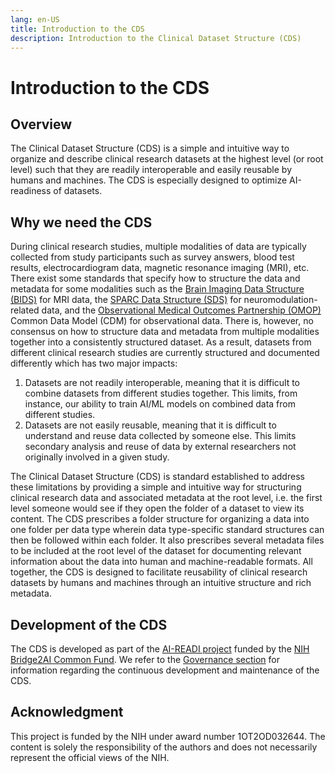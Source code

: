 ```yaml
---
lang: en-US
title: Introduction to the CDS
description: Introduction to the Clinical Dataset Structure (CDS)
---
```


# Introduction to the CDS

## Overview

The Clinical Dataset Structure (CDS) is a simple and intuitive way to organize and describe clinical research datasets at the highest level (or root level) such that they are readily interoperable and easily reusable by humans and machines. The CDS is especially designed to optimize AI-readiness of datasets.

## Why we need the CDS

During clinical research studies, multiple modalities of data are typically collected from study participants such as survey answers, blood test results, electrocardiogram data, magnetic resonance imaging (MRI), etc. There exist some standards that specify how to structure the data and metadata for some modalities such as the [Brain Imaging Data Structure (BIDS)](https://bids-specification.readthedocs.io/en/stable/) for MRI data, the [SPARC Data Structure (SDS)](https://doi.org/10.1101/2021.02.10.430563) for neuromodulation-related data, and the [Observational Medical Outcomes Partnership (OMOP)](https://ohdsi.github.io/CommonDataModel/index.html) Common Data Model (CDM) for observational data. There is, however, no consensus on how to structure data and metadata from multiple modalities together into a consistently structured dataset. As a result, datasets from different clinical research studies are currently structured and documented differently which has two major impacts:

1. Datasets are not readily interoperable, meaning that it is difficult to combine datasets from different studies together. This limits, from instance, our ability to train AI/ML models on combined data from different studies.
2. Datasets are not easily reusable, meaning that it is difficult to understand and reuse data collected by someone else. This limits secondary analysis and reuse of data by external researchers not originally involved in a given study.

The Clinical Dataset Structure (CDS) is standard established to address these limitations by providing a simple and intuitive way for structuring clinical research data and associated metadata at the root level, i.e. the first level someone would see if they open the folder of a dataset to view its content. The CDS prescribes a folder structure for organizing a data into one folder per data type wherein data type-specific standard structures can then be followed within each folder. It also prescribes several metadata files to be included at the root level of the dataset for documenting relevant information about the data into human and machine-readable formats. All together, the CDS is designed to facilitate reusability of clinical research datasets by humans and machines through an intuitive structure and rich metadata.

## Development of the CDS

The CDS is developed as part of the [AI-READI project](https://aireadi.org/) funded by the [NIH Bridge2AI Common Fund](https://commonfund.nih.gov/bridge2ai). We refer to the [Governance section](../resources/governance.md) for information regarding the continuous development and maintenance of the CDS.

## Acknowledgment

This project is funded by the NIH under award number 1OT2OD032644. The content is solely the responsibility of the authors and does not necessarily represent the official views of the NIH.
